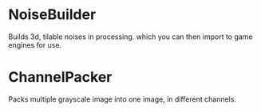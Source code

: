 # NoiseBuilder

Builds 3d, tilable noises in processing.
which you can then import to game engines for use.

# ChannelPacker

Packs multiple grayscale image into one image, in different channels.
